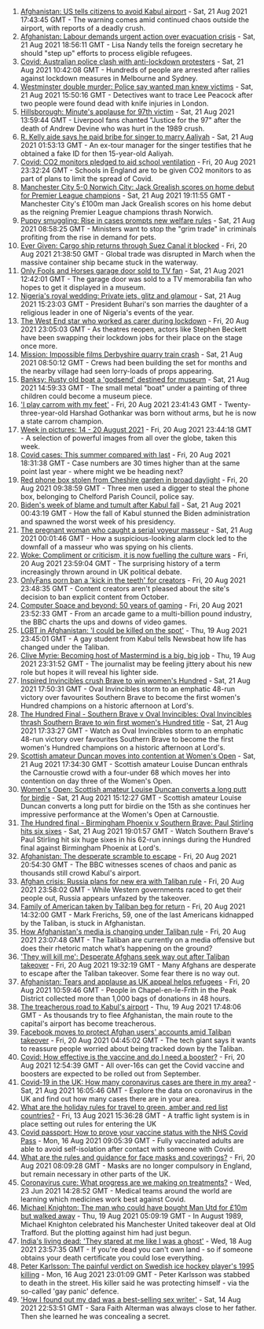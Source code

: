 1. [Afghanistan: US tells citizens to avoid Kabul airport](https://www.bbc.co.uk/news/world-asia-58293832) - Sat, 21 Aug 2021 17:43:45 GMT - The warning comes amid continued chaos outside the airport, with reports of a deadly crush.
2. [Afghanistan: Labour demands urgent action over evacuation crisis](https://www.bbc.co.uk/news/uk-58290593) - Sat, 21 Aug 2021 18:56:11 GMT - Lisa Nandy tells the foreign secretary he should "step up" efforts to process eligible refugees.
3. [Covid: Australian police clash with anti-lockdown protesters](https://www.bbc.co.uk/news/world-australia-58291873) - Sat, 21 Aug 2021 10:42:08 GMT - Hundreds of people are arrested after rallies against lockdown measures in Melbourne and Sydney.
4. [Westminster double murder: Police say wanted man knew victims](https://www.bbc.co.uk/news/uk-england-london-58282070) - Sat, 21 Aug 2021 15:50:16 GMT - Detectives want to trace Lee Peacock after two people were found dead with knife injuries in London.
5. [Hillsborough: Minute's applause for 97th victim](https://www.bbc.co.uk/news/uk-england-merseyside-58292306) - Sat, 21 Aug 2021 13:59:44 GMT - Liverpool fans chanted "Justice for the 97" after the death of Andrew Devine who was hurt in the 1989 crush.
6. [R. Kelly aide says he paid bribe for singer to marry Aaliyah](https://www.bbc.co.uk/news/entertainment-arts-58289890) - Sat, 21 Aug 2021 01:53:13 GMT - An ex-tour manager for the singer testifies that he obtained a fake ID for then 15-year-old Aaliyah.
7. [Covid: CO2 monitors pledged to aid school ventilation](https://www.bbc.co.uk/news/education-58285359) - Fri, 20 Aug 2021 23:32:24 GMT - Schools in England are to be given CO2 monitors to as part of plans to limit the spread of Covid.
8. [Manchester City 5-0 Norwich City: Jack Grealish scores on home debut for Premier League champions](https://www.bbc.co.uk/sport/football/58193429) - Sat, 21 Aug 2021 19:11:55 GMT - Manchester City's £100m man Jack Grealish scores on his home debut as the reigning Premier League champions thrash Norwich.
9. [Puppy smuggling: Rise in cases prompts new welfare rules](https://www.bbc.co.uk/news/uk-58287850) - Sat, 21 Aug 2021 08:58:25 GMT - Ministers want to stop the "grim trade" in criminals profiting from the rise in demand for pets.
10. [Ever Given: Cargo ship returns through Suez Canal it blocked](https://www.bbc.co.uk/news/world-middle-east-58288512) - Fri, 20 Aug 2021 21:38:50 GMT - Global trade was disrupted in March when the massive container ship became stuck in the waterway.
11. [Only Fools and Horses garage door sold to TV fan](https://www.bbc.co.uk/news/uk-england-bristol-58291660) - Sat, 21 Aug 2021 12:42:01 GMT - The garage door was sold to a TV memorabilia fan who hopes to get it displayed in a museum.
12. [Nigeria's royal wedding: Private jets, glitz and glamour](https://www.bbc.co.uk/news/world-africa-58291132) - Sat, 21 Aug 2021 15:23:03 GMT - President Buhari's son marries the daughter of a religious leader in one of Nigeria's events of the year.
13. [The West End star who worked as carer during lockdown](https://www.bbc.co.uk/news/entertainment-arts-58080453) - Fri, 20 Aug 2021 23:05:03 GMT - As theatres reopen, actors like Stephen Beckett have been swapping their lockdown jobs for their place on the stage once more.
14. [Mission: Impossible films Derbyshire quarry train crash](https://www.bbc.co.uk/news/entertainment-arts-58271871) - Sat, 21 Aug 2021 08:50:12 GMT - Crews had been building the set for months and the nearby village had seen lorry-loads of props appearing.
15. [Banksy: Rusty old boat a 'godsend' destined for museum](https://www.bbc.co.uk/news/uk-england-suffolk-58292229) - Sat, 21 Aug 2021 14:59:33 GMT - The small metal "boat" under a painting of three children could become a museum piece.
16. ['I play carrom with my feet'](https://www.bbc.co.uk/news/world-asia-india-58265853) - Fri, 20 Aug 2021 23:41:43 GMT - Twenty-three-year-old Harshad Gothankar was born without arms, but he is now a state carrom champion.
17. [Week in pictures: 14 - 20 August 2021](https://www.bbc.co.uk/news/in-pictures-58274001) - Fri, 20 Aug 2021 23:44:18 GMT - A selection of powerful images from all over the globe, taken this week.
18. [Covid cases: This summer compared with last](https://www.bbc.co.uk/news/health-58281664) - Fri, 20 Aug 2021 18:31:38 GMT - Case numbers are 30 times higher than at the same point last year - where might we be heading next?
19. [Red phone box stolen from Cheshire garden in broad daylight](https://www.bbc.co.uk/news/uk-england-manchester-58280733) - Fri, 20 Aug 2021 09:38:59 GMT - Three men used a digger to steal the phone box, belonging to Chelford Parish Council, police say.
20. [Biden's week of blame and tumult after Kabul fall](https://www.bbc.co.uk/news/world-us-canada-58286766) - Sat, 21 Aug 2021 00:43:19 GMT - How the fall of Kabul stunned the Biden administration and spawned the worst week of his presidency.
21. [The pregnant woman who caught a serial voyeur masseur](https://www.bbc.co.uk/news/uk-england-cambridgeshire-58249002) - Sat, 21 Aug 2021 00:01:46 GMT - How a suspicious-looking alarm clock led to the downfall of a masseur who was spying on his clients.
22. [Woke: Compliment or criticism, it is now fuelling the culture wars](https://www.bbc.co.uk/news/uk-politics-58281576) - Fri, 20 Aug 2021 23:59:04 GMT - The surprising history of a term increasingly thrown around in UK political debate.
23. [OnlyFans porn ban a 'kick in the teeth' for creators](https://www.bbc.co.uk/news/newsbeat-58282653) - Fri, 20 Aug 2021 23:48:35 GMT - Content creators aren't pleased about the site's decision to ban explicit content from October.
24. [Computer Space and beyond: 50 years of gaming](https://www.bbc.co.uk/news/technology-58281812) - Fri, 20 Aug 2021 23:52:33 GMT - From an arcade game to a multi-billion pound industry, the BBC charts the ups and downs of video games.
25. [LGBT in Afghanistan: 'I could be killed on the spot'](https://www.bbc.co.uk/news/newsbeat-58271187) - Thu, 19 Aug 2021 23:45:01 GMT - A gay student from Kabul tells Newsbeat how life has changed under the Taliban.
26. [Clive Myrie: Becoming host of Mastermind is a big, big job](https://www.bbc.co.uk/news/entertainment-arts-58150617) - Thu, 19 Aug 2021 23:31:52 GMT - The journalist may be feeling jittery about his new role but hopes it will reveal his lighter side.
27. [Inspired Invincibles crush Brave to win women's Hundred](https://www.bbc.co.uk/sport/cricket/58293363) - Sat, 21 Aug 2021 17:50:31 GMT - Oval Invincibles storm to an emphatic 48-run victory over favourites Southern Brave to become the first women's Hundred champions on a historic afternoon at Lord's.
28. [The Hundred Final - Southern Brave v Oval Invincibles: Oval Invincibles thrash Southern Brave to win first women's Hundred title](https://www.bbc.co.uk/sport/av/cricket/58294834) - Sat, 21 Aug 2021 17:33:27 GMT - Watch as Oval Invincibles storm to an emphatic 48-run victory over favourites Southern Brave to become the first women's Hundred champions on a historic afternoon at Lord's.
29. [Scottish amateur Duncan moves into contention at Women's Open](https://www.bbc.co.uk/sport/golf/58294168) - Sat, 21 Aug 2021 17:34:30 GMT - Scottish amateur Louise Duncan enthrals the Carnoustie crowd with a four-under 68 which moves her into contention on day three of the Women's Open.
30. [Women's Open: Scottish amateur Louise Duncan converts a long putt for birdie](https://www.bbc.co.uk/sport/av/golf/58293983) - Sat, 21 Aug 2021 15:12:27 GMT - Scottish amateur Louise Duncan converts a long putt for birdie on the 15th as she continues her impressive performance at the Women's Open at Carnoustie.
31. [The Hundred final - Birmingham Phoenix v Southern Brave: Paul Stirling hits six sixes](https://www.bbc.co.uk/sport/av/cricket/58294839) - Sat, 21 Aug 2021 19:01:57 GMT - Watch Southern Brave's Paul Stirling hit six huge sixes in his 62-run innings during the Hundred final against Birmingham Phoenix at Lord's.
32. [Afghanistan: The desperate scramble to escape](https://www.bbc.co.uk/news/world-asia-58286000) - Fri, 20 Aug 2021 20:54:30 GMT - The BBC witnesses scenes of chaos and panic as thousands still crowd Kabul's airport.
33. [Afghan crisis: Russia plans for new era with Taliban rule](https://www.bbc.co.uk/news/world-europe-58265934) - Fri, 20 Aug 2021 23:58:02 GMT - While Western governments raced to get their people out, Russia appears unfazed by the takeover.
34. [Family of American taken by Taliban beg for return](https://www.bbc.co.uk/news/world-us-canada-58276062) - Fri, 20 Aug 2021 14:32:00 GMT - Mark Frerichs, 59, one of the last Americans kidnapped by the Taliban, is stuck in Afghanistan.
35. [How Afghanistan's media is changing under Taliban rule](https://www.bbc.co.uk/news/world-asia-58273011) - Fri, 20 Aug 2021 23:07:48 GMT - The Taliban are currently on a media offensive but does their rhetoric match what’s happening on the ground?
36. ['They will kill me': Desperate Afghans seek way out after Taliban takeover](https://www.bbc.co.uk/news/world-asia-58286372) - Fri, 20 Aug 2021 19:32:19 GMT - Many Afghans are desperate to escape after the Taliban takeover. Some fear there is no way out.
37. [Afghanistan: Tears and applause as UK appeal helps refugees](https://www.bbc.co.uk/news/uk-58281203) - Fri, 20 Aug 2021 10:59:46 GMT - People in Chapel-en-le-Frith in the Peak District collected more than 1,000 bags of donations in 48 hours.
38. [The treacherous road to Kabul's airport](https://www.bbc.co.uk/news/world-asia-58271517) - Thu, 19 Aug 2021 17:48:06 GMT - As thousands try to flee Afghanistan, the main route to the capital's airport has become treacherous.
39. [Facebook moves to protect Afghan users' accounts amid Taliban takeover](https://www.bbc.co.uk/news/technology-58277175) - Fri, 20 Aug 2021 04:45:02 GMT - The tech giant says it wants to reassure people worried about being tracked down by the Taliban.
40. [Covid: How effective is the vaccine and do I need a booster?](https://www.bbc.co.uk/news/health-55045639) - Fri, 20 Aug 2021 12:54:39 GMT - All over-16s can get the Covid vaccine and boosters are expected to be rolled out from September.
41. [Covid-19 in the UK: How many coronavirus cases are there in my area?](https://www.bbc.co.uk/news/uk-51768274) - Sat, 21 Aug 2021 16:05:46 GMT - Explore the data on coronavirus in the UK and find out how many cases there are in your area.
42. [What are the holiday rules for travel to green, amber and red list countries?](https://www.bbc.co.uk/news/explainers-52544307) - Fri, 13 Aug 2021 15:36:28 GMT - A traffic light system is in place setting out rules for entering the UK
43. [Covid passport: How to prove your vaccine status with the NHS Covid Pass](https://www.bbc.co.uk/news/explainers-55718553) - Mon, 16 Aug 2021 09:05:39 GMT - Fully vaccinated adults are able to avoid self-isolation after contact with someone with Covid.
44. [What are the rules and guidance for face masks and coverings?](https://www.bbc.co.uk/news/health-51205344) - Fri, 20 Aug 2021 08:09:28 GMT - Masks are no longer compulsory in England, but remain necessary in other parts of the UK.
45. [Coronavirus cure: What progress are we making on treatments?](https://www.bbc.co.uk/news/health-52354520) - Wed, 23 Jun 2021 14:28:52 GMT - Medical teams around the world are learning which medicines work best against Covid.
46. [Michael Knighton: The man who could have bought Man Utd for £10m but walked away](https://www.bbc.co.uk/sport/football/58233755) - Thu, 19 Aug 2021 05:09:19 GMT - In August 1989, Michael Knighton celebrated his Manchester United takeover deal at Old Trafford. But the plotting against him had just begun.
47. [India's living dead: 'They stared at me like I was a ghost'](https://www.bbc.co.uk/news/stories-58259497) - Wed, 18 Aug 2021 23:57:35 GMT - If you're dead you can't own land - so if someone obtains your death certificate you could lose everything.
48. [Peter Karlsson: The painful verdict on Swedish ice hockey player's 1995 killing](https://www.bbc.co.uk/sport/ice-hockey/58101549) - Mon, 16 Aug 2021 23:01:09 GMT - Peter Karlsson was stabbed to death in the street. His killer said he was protecting himself - via the so-called 'gay panic' defence.
49. ['How I found out my dad was a best-selling sex writer'](https://www.bbc.co.uk/news/stories-58171940) - Sat, 14 Aug 2021 22:53:51 GMT - Sara Faith Alterman was always close to her father. Then she learned he was concealing a secret.
